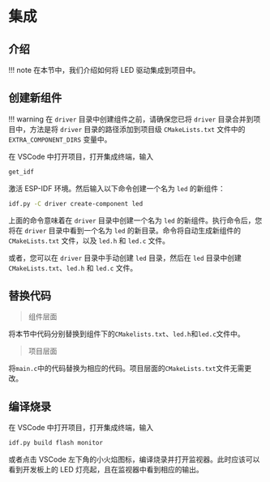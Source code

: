 # 集成

## 介绍

!!! note
    在本节中，我们介绍如何将 LED 驱动集成到项目中。

## 创建新组件

!!! warning
    在 `driver` 目录中创建组件之前，请确保您已将 `driver` 目录合并到项目中，方法是将 `driver` 目录的路径添加到项目级 `CMakeLists.txt` 文件中的 `EXTRA_COMPONENT_DIRS` 变量中。

在 VSCode 中打开项目，打开集成终端，输入

```bash
get_idf 
```

激活 ESP-IDF 环境。然后输入以下命令创建一个名为 `led` 的新组件：

```bash
idf.py -C driver create-component led
```

上面的命令意味着在 `driver` 目录中创建一个名为 `led` 的新组件。执行命令后，您将在 `driver` 目录中看到一个名为 `led` 的新目录。命令将自动生成新组件的 `CMakeLists.txt` 文件，以及 `led.h` 和 `led.c` 文件。

或者，您可以在 `driver` 目录中手动创建 `led` 目录，然后在 `led` 目录中创建 `CMakeLists.txt`、`led.h` 和 `led.c` 文件。

## 替换代码

> 组件层面

将本节中代码分别替换到组件下的`CMakelists.txt`、`led.h`和`led.c`文件中。

> 项目层面

将`main.c`中的代码替换为相应的代码。项目层面的`CMakeLists.txt`文件无需更改。

## 编译烧录

在 VSCode 中打开项目，打开集成终端，输入

```bash
idf.py build flash monitor
```

或者点击 VSCode 左下角的小火焰图标，编译烧录并打开监视器。此时应该可以看到开发板上的 LED 灯亮起，且在监视器中看到相应的输出。